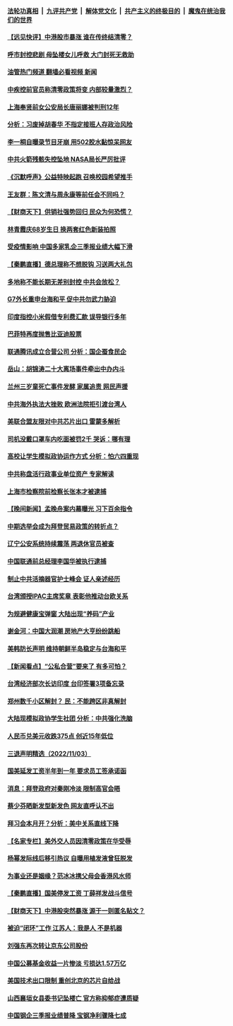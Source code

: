 ####  [法轮功真相](../../../../basic/blob/master/README.md?t=11051431) &nbsp;|&nbsp; [九评共产党](../../../../9ping.md/blob/master/README.md?t=11051431) &nbsp;|&nbsp; [解体党文化](../../../../jtdwh.md/blob/master/README.md?t=11051431)  &nbsp;|&nbsp; [共产主义的终极目的](../../../../gczydzjmd.md/blob/master/README.md?t=11051431) &nbsp;|&nbsp; [魔鬼在统治我们的世界](../../../../mgztzwmdsj.md/blob/master/README.md?t=11051431) 

#### [【远见快评】中港股市暴涨 谁在传终结清零？](../pages/nsc413/n13859782.md?t=11051431) 

#### [呼市封控悲剧 母坠楼女儿呼救 大门封死无救助](../pages/nsc413/n13859877.md?t=11051431) 

#### [油管热门频道 翻墙必看视频 新闻](http://129.146.143.75:81/youtube.html?11051431)

#### [中疾控前官员称清零政策将变 内部较量激烈？](../pages/nsc413/n13859878.md?t=11051431) 

#### [上海奉贤前女公安局长唐丽娜被判刑12年](../pages/nsc413/n13859528.md?t=11051431) 

#### [分析：习废掉胡春华 不指定接班人存政治风险](../pages/nsc413/n13859799.md?t=11051431) 

#### [李一桐自曝录节目牙崩 用502胶水黏惊呆网友](../pages/nsc413/n13859793.md?t=11051431) 

#### [中共火箭残骸失控坠地 NASA局长严厉批评](../pages/nsc413/n13859814.md?t=11051431) 

#### [《沉默呼声》公益特映起跑  召唤校园希望推手](../pages/nsc413/n13859756.md?t=11051431) 

#### [王友群：陈文清与周永康等前任会不同吗？](../pages/nsc413/n13859797.md?t=11051431) 

#### [【财商天下】供销社强势回归 民众为何恐慌？](../pages/nsc413/n13859704.md?t=11051431) 

#### [林青霞庆68岁生日 换两套红色新装拍照](../pages/nsc413/n13859726.md?t=11051431) 

#### [受疫情影响 中国多家乳企三季报业绩大幅下滑](../pages/nsc413/n13859741.md?t=11051431) 

#### [【秦鹏直播】德总理称不想脱钩 习送两大礼包](../pages/nsc413/n13859729.md?t=11051431) 

#### [多地称不能长期无差别封控 中共会放松？](../pages/nsc413/n13859514.md?t=11051431) 

#### [G7外长重申台海和平 促中共勿武力胁迫](../pages/nsc413/n13859752.md?t=11051431) 

#### [印度指控小米假借专利费汇款 误导银行多年](../pages/nsc413/n13859680.md?t=11051431) 

#### [巴菲特再度抛售比亚迪股票](../pages/nsc413/n13859721.md?t=11051431) 

#### [联通腾讯成立合营公司 分析：国企蚕食民企](../pages/nsc413/n13858102.md?t=11051431) 

#### [岳山：胡锦涛二十大离场事件牵出中办内斗](../pages/nsc413/n13859695.md?t=11051431) 

#### [兰州三岁童死亡事件发酵 家属追责 网民声援](../pages/nsc413/n13859421.md?t=11051431) 

#### [中共海外执法大挫败 欧洲法院拒引渡台湾人](../pages/nsc413/n13859684.md?t=11051431) 

#### [美联合盟友限对中共芯片出口 雷蒙多解析](../pages/nsc413/n13859663.md?t=11051431) 

#### [司机没戴口罩车内吃面被罚2千 哭诉：哪有理](../pages/nsc413/n13859463.md?t=11051431) 

#### [高校让学生模拟政协运作方式 分析：怕六四重现](../pages/nsc413/n13859252.md?t=11051431) 

#### [中共称盘活行政事业单位资产 专家解读](../pages/nsc413/n13859424.md?t=11051431) 


#### [上海市检察院前检察长张本才被逮捕](../pages/nsc413/n13859434.md?t=11051431) 

#### [【晚间新闻】孟晚舟案内幕曝光 习下百余指令](../pages/nsc413/n13859447.md?t=11051431) 


#### [中期选举会成为拜登贸易政策的转折点？](../pages/nsc413/n13859073.md?t=11051431) 


#### [辽宁公安系统持续震荡 两退休官员被查](../pages/nsc413/n13859387.md?t=11051431) 

#### [中国联通前总经理李国华被执行逮捕](../pages/nsc413/n13859388.md?t=11051431) 

#### [制止中共活摘器官护士峰会 证人亲述经历](../pages/nsc413/n13859007.md?t=11051431) 

#### [台湾颁授IPAC主席奖章 表彰他推动台欧关系](../pages/nsc413/n13859385.md?t=11051431) 

#### [为规避健康宝弹窗 大陆出现“养码”产业](../pages/nsc413/n13859373.md?t=11051431) 

#### [谢金河：中国大润潮 房地产大亨纷纷跳船](../pages/nsc413/n13859347.md?t=11051431) 

#### [美韩防长声明 维持朝鲜半岛稳定与台海和平](../pages/nsc413/n13859286.md?t=11051431) 


#### [【新闻看点】“公私合营”要来了 有多可怕？](../pages/nsc413/n13859093.md?t=11051431) 

#### [台湾经济部次长访印度 台印签署3项备忘录](../pages/nsc413/n13859168.md?t=11051431) 

#### [郑州数千小区解封？ 民：不能跨区非真解封](../pages/nsc413/n13859172.md?t=11051431) 

#### [大陆现模拟政协学生社团 分析：中共强化洗脑](../pages/nsc413/n13859221.md?t=11051431) 

#### [人民币兑美元收跌375点 创近15年低位](../pages/nsc413/n13859198.md?t=11051431) 

#### [三退声明精选（2022/11/03）](../pages/nsc413/n13859239.md?t=11051431) 

#### [国美延发工资半年到一年 要求员工签承诺函](../pages/nsc413/n13859134.md?t=11051431) 

#### [消息：拜登政府对秦刚冷淡 限制高官会晤](../pages/nsc413/n13859038.md?t=11051431) 

#### [蔡少芬晒新发型新发色 网友直呼认不出](../pages/nsc413/n13859086.md?t=11051431) 

#### [拜习会本月开？分析：美中关系直线下降](../pages/nsc413/n13858925.md?t=11051431) 

#### [【名家专栏】美外交人员因清零政策在华受辱](../pages/nsc413/n13858804.md?t=11051431) 

#### [杨幂发际线后移引热议 自曝用植发液曾狂脱发](../pages/nsc413/n13859024.md?t=11051431) 

#### [为事业还是姻缘？范冰冰携父母会香港风水师](../pages/nsc413/n13859048.md?t=11051431) 

#### [【秦鹏直播】国美停发工资 丁薛祥发战斗信号](../pages/nsc413/n13859067.md?t=11051431) 

#### [【财商天下】中港股突然暴涨 源于一则匿名贴文？](../pages/nsc413/n13859035.md?t=11051431) 

#### [被迫“闭环”工作 江苏人：我是人 不是机器](../pages/nsc413/n13859052.md?t=11051431) 

#### [刘强东再次转让京东公司股份](../pages/nsc413/n13859063.md?t=11051431) 

#### [中国公募基金收益一片惨淡 亏损达1.57万亿](../pages/nsc413/n13859045.md?t=11051431) 

#### [美国技术出口限制 重创北京的芯片自给战](../pages/nsc413/n13859009.md?t=11051431) 

#### [山西襄垣女县委书记坠楼亡 官方称抑郁症遭质疑](../pages/nsc413/n13859034.md?t=11051431) 

#### [中国钢企三季报业绩普降 宝钢净利骤降七成](../pages/nsc413/n13859016.md?t=11051431) 

<img src='http://gfw-breaker.win/goodnews/indexes/nsc413.md' width='0px' height='0px'/>
